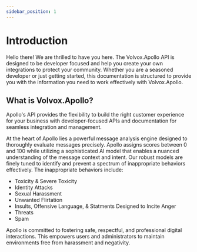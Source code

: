 ```yaml
---
sidebar_position: 1
---
```


# Introduction

Hello there! We are thrilled to have you here.
The Volvox.Apollo API is designed to be developer focused and help you create your own integrations to protect your community.
Whether you are a seasoned developer or just getting started, this documentation is structured to provide you with the information you need to work effectively with Volvox.Apollo.

## What is Volvox.Apollo?

Apollo's API provides the flexibility to build the right customer experience for your business with developer-focused APIs and documentation for seamless integration and management.

At the heart of Apollo lies a powerful message analysis engine designed to thoroughly evaluate messages precisely. Apollo assigns scores between 0 and 100 while utilizing a sophisticated AI model that enables a nuanced understanding of the message context and intent. Our robust models are finely tuned to identify and prevent a spectrum of inappropriate behaviors effectively. The inappropriate behaviors include:

- Toxicity & Severe Toxicity
- Identity Attacks
- Sexual Harassment
- Unwanted Flirtation
- Insults, Offensive Language, & Statments Designed to Incite Anger
- Threats
- Spam

Apollo is committed to fostering safe, respectful, and professional digital interactions. This empowers users and administrators to maintain environments free from harassment and negativity.